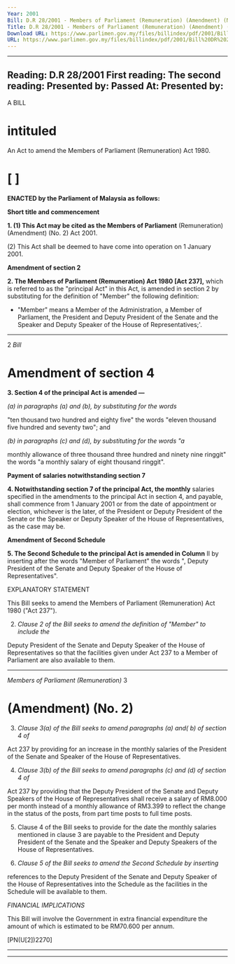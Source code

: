 ```yaml
---
Year: 2001
Bill: D.R 28/2001 - Members of Parliament (Remuneration) (Amendment) (No. 2) Bill 2001 (Passed)
Title: D.R 28/2001 - Members of Parliament (Remuneration) (Amendment) (No. 2) Bill 2001 (Passed)
Download URL: https://www.parlimen.gov.my/files/billindex/pdf/2001/Bill%20DR%2028.pdf
URL: https://www.parlimen.gov.my/files/billindex/pdf/2001/Bill%20DR%2028.pdf
---
```

---
Reading:
D.R 28/2001
First reading:
The second reading:
Presented by:
Passed At:
Presented by:
---

A BILL

# intituled

An Act to amend the Members of Parliament (Remuneration) Act
1980.

# [ ]

**ENACTED by the Parliament of Malaysia as follows:**

**Short title and commencement**

**1. (1) This Act may be cited as the Members of Parliament**
(Remuneration) (Amendment) (No. 2) Act 2001.

(2) This Act shall be deemed to have come into operation on
1 January 2001.

**Amendment of section 2**

**2. The Members of Parliament (Remuneration) Act 1980 [Act 237],**
which is referred to as the "principal Act" in this Act, is amended in
section 2 by substituting for the definition of "Member" the following
definition:

-  "Member" means a Member of the Administration, a Member
of Parliament, the President and Deputy President of the Senate
and the Speaker and Deputy Speaker of the House of
Representatives;'.


-----

2 _Bill_

# Amendment of section 4

**3. Section 4 of the principal Act is amended —**

_(a) in paragraphs (a) and (b), by substituting for the words_

"ten thousand two hundred and eighty five" the words
"eleven thousand five hundred and seventy two"; and

_(b) in paragraphs (c) and (d), by substituting for the words "a_

monthly allowance of three thousand three hundred and
ninety nine ringgit" the words "a monthly salary of eight
thousand ringgit".

**Payment of salaries notwithstanding section 7**

**4. Notwithstanding section 7 of the principal Act, the monthly**
salaries specified in the amendments to the principal Act in section
4, and payable, shall commence from 1 January 2001 or from the
date of appointment or election, whichever is the later, of the
President or Deputy President of the Senate or the Speaker or
Deputy Speaker of the House of Representatives, as the case may be.

**Amendment of Second Schedule**

**5. The Second Schedule to the principal Act is amended in Column**
II by inserting after the words "Member of Parliament" the words
", Deputy President of the Senate and Deputy Speaker of the House
of Representatives".

EXPLANATORY STATEMENT

This Bill seeks to amend the Members of Parliament (Remuneration) Act 1980
("Act 237").

2. _Clause 2 of the Bill seeks to amend the definition of "Member" to include the_

Deputy President of the Senate and Deputy Speaker of the House of Representatives
so that the facilities given under Act 237 to a Member of Parliament are also
available to them.


-----

_Members of Parliament (Remuneration)_ 3

# (Amendment) (No. 2)

3. _Clause 3(a) of the Bill seeks to amend paragraphs (a) and( b) of section 4 of_

Act 237 by providing for an increase in the monthly salaries of the President of
the Senate and Speaker of the House of Representatives.

4. _Clause 3(b) of the Bill seeks to amend paragraphs (c) and (d) of section 4 of_

Act 237 by providing that the Deputy President of the Senate and Deputy Speakers
of the House of Representatives shall receive a salary of RM8.000 per month
instead of a monthly allowance of RM3.399 to reflect the change in the status of
the posts, from part time posts to full time posts.

5. Clause 4 of the Bill seeks to provide for the date the monthly salaries
mentioned in clause 3 are payable to the President and Deputy President of the
Senate and the Speaker and Deputy Speakers of the House of Representatives.

6. _Clause 5 of the Bill seeks to amend the Second Schedule by inserting_

references to the Deputy President of the Senate and Deputy Speaker of the House
of Representatives into the Schedule as the facilities in the Schedule will be
available to them.

_FINANCIAL_ _IMPLICATIONS_

This Bill will involve the Government in extra financial expenditure the amount
of which is estimated to be RM70.600 per annum.

[PN(U[2])2270]


-----

-----

